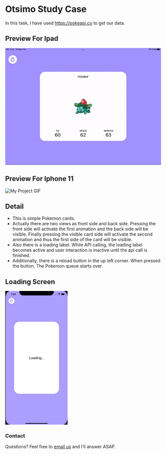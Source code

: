 # Otsimo Study Case

In this task, I have used https://pokeapi.co to get our data.

## Preview For Ipad
<img src="ipad.gif" alt="My Project GIF" width="500">

## Preview For Iphone 11
<img src="iphone.gif" alt="My Project GIF" width="300">

## Detail

 - This is simple Pokemon cards. 
 - Actually there are two views as front side and back side. Pressing the front side will activate the first animation and the back side will be visible. Finally pressing the visible card side will activate the second animation and thus the first side of the card will be visible.
 - Also there is a loading label. While API calling, the loading label becomes active and user interaction is inactive until the api call is finished.
 - Additionally, there is a reload button in the up left corner. When pressed the button, The Pokemon queue starts over.
 
 ## Loading Screen 
 
  <img src="loadingScreen.png" alt="My Project GIF" width="200">
  
  ### Contact

Questions? Feel free to [email us](mailto:dogukaninci93@gmail.com?subject=Come%20E%20Start%20Tomorrow) and I’ll answer ASAP.

